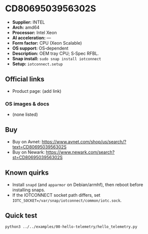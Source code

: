 # CD8069503956302S

- **Supplier:** INTEL
- **Arch:** amd64
- **Processor:** Intel Xeon
- **AI acceleration:** —
- **Form factor:** CPU (Xeon Scalable)
- **OS support:** OS‑dependent
- **Description:** OEM tray CPU; S‑Spec RFBL.
- **Snap install:** `sudo snap install iotconnect`
- **Setup:** `iotconnect.setup`

## Official links
- Product page: (add link)

### OS images & docs
- (none listed)

## Buy
- Buy on Avnet: https://www.avnet.com/shop/us/search/?text=CD8069503956302S
- Buy on Newark: https://www.newark.com/search?st=CD8069503956302S

## Known quirks
- Install `snapd` (and `apparmor` on Debian/armhf), then reboot before installing snaps.
- If the IOTCONNECT socket path differs, set `IOTC_SOCKET=/var/snap/iotconnect/common/iotc.sock`.

## Quick test
```bash
python3 ../../examples/00-hello-telemetry/hello_telemetry.py
```
